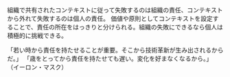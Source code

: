組織で共有されたコンテキストに従って失敗するのは組織の責任、コンテキストから外れて失敗するのは個人の責任。
価値や原則としてコンテキストを設定することで、責任の所在をはっきりと分けられる。組織の失敗にできるなら個人は積極的に挑戦できる。

「若い時から責任を持たせることが重要。そこから技術革新が生み出されるからだ。」
「歳をとってから責任を持たせても遅い。変化を好まなくなるから。」
（イーロン・マスク）
